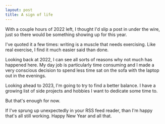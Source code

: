 ```yaml
---
layout: post
title: A sign of life
---
```


With a couple hours of 2022 left, I thought I'd slip a post in under the wire, just so there would be something showing up for this year.

I've quoted it a few times: writing is a muscle that needs exercising. Like real exercise, I find it much easier said than done.

Looking back at 2022, I can see all sorts of reasons why not much has happened here. My day job is particularly time consuming and I made a very conscious decision to spend less time sat on the sofa with the laptop out in the evenings.

Looking ahead to 2023, I'm going to try to find a better balance. I have a growing list of side projects and hobbies I want to dedicate some time to.

But that's enough for now.

If I've sprung up unexpectedly in your RSS feed reader, than I'm happy that's all still working. Happy New Year and all that.



